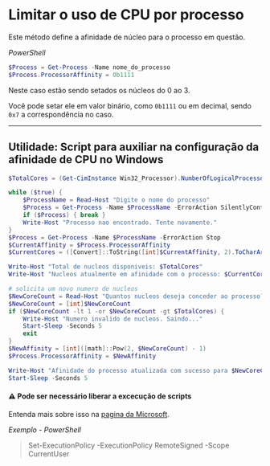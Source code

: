 # Limitar o uso de CPU por processo

Este método define a afinidade de núcleo para o processo em questão.

*PowerShell*
```ps1
$Process = Get-Process -Name nome_do_processo
$Process.ProcessorAffinity = 0b1111
```

Neste caso estão sendo setados os núcleos do 0 ao 3.

Você pode setar ele em valor binário, como `0b1111` ou em decimal, sendo `0x7` a correspondência no caso.

---

## Utilidade: Script para auxiliar na configuração da afinidade de CPU no Windows

```ps1
$TotalCores = (Get-CimInstance Win32_Processor).NumberOfLogicalProcessors # obtem o numero total de nucleos disponiveis no sistema

while ($true) {
    $ProcessName = Read-Host "Digite o nome do processo"
    $Process = Get-Process -Name $ProcessName -ErrorAction SilentlyContinue
    if ($Process) { break }
    Write-Host "Processo nao encontrado. Tente novamente."
}
$Process = Get-Process -Name $ProcessName -ErrorAction Stop
$CurrentAffinity = $Process.ProcessorAffinity
$CurrentCores = ([Convert]::ToString([int]$CurrentAffinity, 2).ToCharArray() -match '1').Count

Write-Host "Total de nucleos disponiveis: $TotalCores"
Write-Host "Nucleos atualmente em afinidade com o processo: $CurrentCores"

# solicita um novo numero de nucleos
$NewCoreCount = Read-Host "Quantos nucleos deseja conceder ao processo? (1 - $TotalCores)"
$NewCoreCount = [int]$NewCoreCount
if ($NewCoreCount -lt 1 -or $NewCoreCount -gt $TotalCores) {
    Write-Host "Numero invalido de nucleos. Saindo..."
    Start-Sleep -Seconds 5
    exit
}
$NewAffinity = [int]([math]::Pow(2, $NewCoreCount) - 1)
$Process.ProcessorAffinity = $NewAffinity

Write-Host "Afinidade do processo atualizada com sucesso para $NewCoreCount nucleo(s)!"
Start-Sleep -Seconds 5
```

#### ⚠️ Pode ser necessário liberar a excecução de scripts

Entenda mais sobre isso na [pagina da Microsoft](https://learn.microsoft.com/pt-br/powershell/module/microsoft.powershell.core/about/about_execution_policies?view=powershell-7.5).

*Exemplo - PowerShell*
 > Set-ExecutionPolicy -ExecutionPolicy RemoteSigned -Scope CurrentUser
